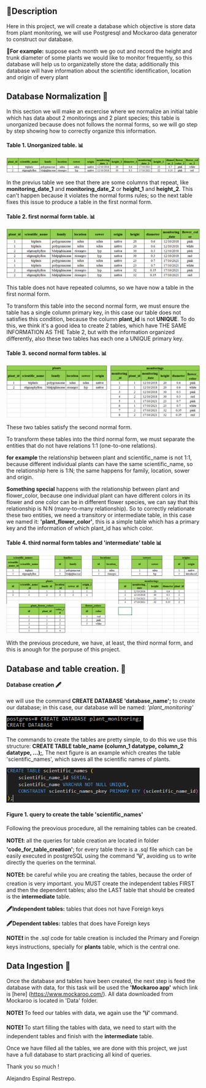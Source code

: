 
## :scroll:Description 
Here in this project, we will create a database which objective is store data from plant monitoring, we will use Postgresql and Mockaroo data generator to construct our database. 

**:book:For example:** suppose each month we go out and record the height and trunk diameter of some plants we would like to monitor frequently, so this database will help us to organizatelly store the data; additionally this database will have information about the scientific identification, location and origin of every plant

## Database Normalization :minidisc:
In this section we will make an excercise where we normalize an initial table which has data about 2 monitorings and 2 plant species; this table is unorganized because does not follows the normal forms, so we will go step by step showing how to correctly organize this information. 

#### Table 1. Unorganized table. :bar_chart:
![](images/Unorganized_table.PNG)

In the previus table we see that there are some columns that repeat, like **monitoring_date_1** and **monitoring_date_2** or **height_1** and **height_2**. This can't happen because it violates the normal forms rules; so the next table fixes this issue to produce a table in the first normal form. 

#### Table 2. first normal form table. :bar_chart:
![](images/first_normal_form_table.PNG)

This table does not have repeated columns, so we have now a table in the first normal form.

To transform this table into the second normal form, we must ensure the table has a single column primary key, in this case our table does not satisfies this condition, because the column **plant_id** is not **UNIQUE**. To do this, we think it's a good idea to create 2 tables, which have THE SAME INFORMATION AS THE Table 2, but with the information organized differently, also these two tables has each one a UNIQUE primary key. 

#### Table 3. second normal form tables. :bar_chart:
![](images/second_normal_form_tables.PNG)

These two tables satisfy the second normal form.

To transform these tables into the third normal form, we must separate the entities that do not have relations 1:1 (one-to-one relations). 

**for example** the relationship between plant and scientific_name is not 1:1, because different individual plants can have the same scientific_name, so the relationship here is 1:N; the same happens for family, location, sower and origin. 

**Something special** happens with the relationship between plant and flower_color, because one individual plant can have different colors in its flower and one color can be in different flower species, we can say that this relationship is N:N (many-to-many relationship). So to correctly relationate these two entities, we need a transitory or intermediate table, in this case we named it: **'plant_flower_color'**, this is a simple table which has a primary key and the information of which plant_id has which color.  

#### Table 4. third normal form tables and 'intermediate' table :bar_chart:
![](images/third_normal_form_tables.PNG)

With the previous procedure, we have, at least, the third normal form, and this is anough for the porpuse of this project. 

## Database and table creation. :minidisc:

#### Database creation :fountain_pen:

we will use the command **CREATE DATABASE 'database_name';** to create our database; in this case, our database will be named: *'plant_monitoring'*

![](images/database_creation.PNG)

The commands to create the tables are pretty simple, to do this we use this structure: **CREATE TABLE table_name (column_1 datatype, column_2 datatype, ...);**, The next figure is an example which creates the table 'scientific_names', which saves all the scientific names of plants. 

![](images/query_to_create_scientific_names_table.PNG)
#### Figure 1. query to create the table 'scientific_names'

Following the preovious procedure, all the remaining tables can be created. 

**NOTE:exclamation::** all the queries for table creation are located in folder **'code_for_table_creation'**; for every table there is a .sql file which can be easily executed in postgreSQL using the command **'\i'**, avoiding us to write directly the queries on the terminal.  

**NOTE:exclamation::** be careful while you are creating the tables, because the order of creation is very important. you MUST create the independent tables FIRST and then the dependent tables; also the LAST table that should be created is the **intermediate** table.

**:fountain_pen:Independent tables:** tables that does not have Foreign keys

**:fountain_pen:Dependent tables:** tables that does have Foreign keys


**NOTE:exclamation:** in the .sql code for table creation is included the Primary and Foreign keys instructions, specially for **plants** table, which is the central one.


## Data Ingestion :minidisc:

Once the database and tables have been created, the next step is feed the database with data, for this task will be used the **'Mockaroo app'** which link is [here] (https://www.mockaroo.com/). All data downloaded from Mockaroo is located in 'Data' folder.

**NOTE:exclamation:** To feed our tables with data, we again use the **'\i'** command.

**NOTE:exclamation:** To start filling the tables with data, we need to start with the independent tables and finish with the **intermediate** table.


Once we have filled all the tables, we are done with this project, we just have a full database to start practicing all kind of queries. 

Thank you so much !

Alejandro Espinal Restrepo. 
